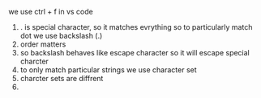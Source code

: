we use ctrl + f in vs code

1. . is special character, so it matches evrything so to particularly match dot we use backslash (\.)
2. order matters
3. so backslash behaves like escape character so it will escape special charcter
4. to only match particular strings we use character set
5. charcter sets are diffrent
6.
